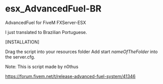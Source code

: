 # esx_AdvancedFuel-BR
AdvancedFuel for FiveM FXServer-ESX

I just translated to Brazilian Portuguese.

[INSTALLATION]

Drag the script into your resources folder
Add start *nameOfTheFolder* into the server.cfg.

Note: This is script made by n0thus

https://forum.fivem.net/t/release-advanced-fuel-system/41346
